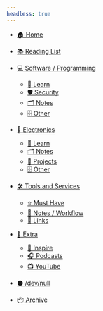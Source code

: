 ```yaml
---
headless: true
---
```


<div class="spaced"></div>

* [🏠 Home](/ "Home")

<div class="spaced"></div>

* [📚 Reading List](/reading "Reading List")

<div class="spaced"></div>

* [💻 Software / Programming](/software/ "Programming Related")

    * [📗 Learn](/software/learn "Software Learning")
    * [🛡️ Security](/software/security "Software Security")
    * [🗂️ Notes](/software/notes "Software Notes")
    * [🗄️ Other](/software/other "Software Other")

<div class="spaced"></div>

* [🤖 Electronics](/electronics/ "Electronics Related")

    * [📗 Learn](/electronics/learn "Electronics Learning")
    * [🗂️ Notes](/electronics/notes "Electronics Notes")
    * [📁 Projects](/electronics/projects "Electronics Projects")
    * [🗄️ Other](/electronics/other "Electronics Other")

<div class="spaced"></div>

* [🛠️ Tools and Services](/tools/ "Tools / Services")

    * [⭐ Must Have](/tools/must "Tools and Services | Must Have")
    * [📗 Notes / Workflow](/tools/notes-workflow "Tools and Services | Notes & Workflow")
    * [🔗 Links](/tools/links "Links to resources")

<div class="spaced"></div>

* [📁 Extra](/extra/ "Extra stuff")

    * [🎨 Inspire](/extra/inspire "Get Inspired")
    * [🎧 Podcasts](/extra/podcasts "Podcasts")
    * [📺 YouTube](/extra/youtube "YouTube Creators")
    <!-- * [🔗 Links](/extra/links "Links to resources") -->

<div class="spaced"></div>

* [⚫ /dev/null](/null/ "/dev/null - unsorted")

* [📦 Archive](/archive/)

<div class="spaced"></div>
